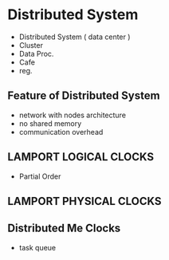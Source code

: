 # Distributed System

* Distributed System ( data center )
* Cluster
* Data Proc.
* Cafe
* reg.

## Feature of Distributed System
* network with nodes architecture
* no shared memory
* communication overhead


## LAMPORT LOGICAL CLOCKS
* Partial Order

## LAMPORT PHYSICAL CLOCKS

## Distributed Me Clocks
* task queue
